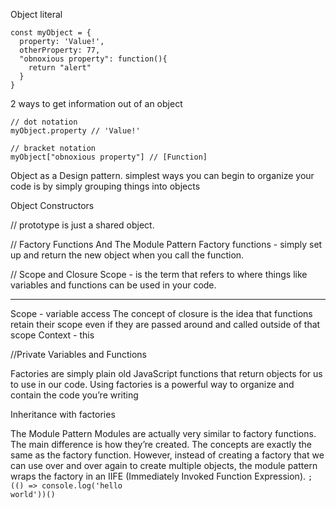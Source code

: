 Object literal

```
const myObject = {
  property: 'Value!',
  otherProperty: 77,
  "obnoxious property": function(){
    return "alert"
  }
}
```

2 ways to get information out of an object

```
// dot notation
myObject.property // 'Value!'

// bracket notation
myObject["obnoxious property"] // [Function]

```

Object as a Design pattern.
simplest ways you can begin to organize your code is by simply grouping things into objects

Object Constructors

// prototype is just a shared object.

// Factory Functions And The Module Pattern
Factory functions - simply set up and return the new object when you call the function.

// Scope and Closure
Scope - is the term that refers to where things like variables and functions can be used in your code.

---

Scope - variable access
The concept of closure is the idea that functions retain their scope even if they are passed around and called outside of that scope
Context - this

//Private Variables and Functions

Factories are simply plain old JavaScript functions that return objects for us to use in our code.
Using factories is a powerful way to organize and contain the code you’re writing

Inheritance with factories

The Module Pattern
Modules are actually very similar to factory functions. The main difference is how they’re created.
The concepts are exactly the same as the factory function. However, instead of creating a factory that we can use over and over again to create multiple objects, the module pattern wraps the factory in an 
IIFE (Immediately Invoked Function Expression).
<code>;(() => console.log('hello world'))()</code>